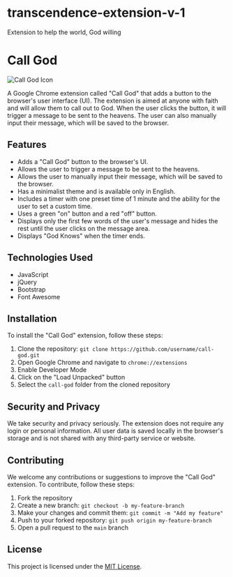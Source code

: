 # transcendence-extension-v-1
Extension to help the world,
God willing

# Call God

![Call God Icon](/icons/call-god-icon.png)

A Google Chrome extension called "Call God" that adds a button to the browser's user interface (UI). The extension is aimed at anyone with faith and will allow them to call out to God. When the user clicks the button, it will trigger a message to be sent to the heavens. The user can also manually input their message, which will be saved to the browser.

## Features

- Adds a "Call God" button to the browser's UI.
- Allows the user to trigger a message to be sent to the heavens.
- Allows the user to manually input their message, which will be saved to the browser.
- Has a minimalist theme and is available only in English.
- Includes a timer with one preset time of 1 minute and the ability for the user to set a custom time.
- Uses a green "on" button and a red "off" button.
- Displays only the first few words of the user's message and hides the rest until the user clicks on the message area.
- Displays "God Knows" when the timer ends.

## Technologies Used

- JavaScript
- jQuery
- Bootstrap
- Font Awesome

## Installation

To install the "Call God" extension, follow these steps:

1. Clone the repository: `git clone https://github.com/username/call-god.git`
2. Open Google Chrome and navigate to `chrome://extensions`
3. Enable Developer Mode
4. Click on the "Load Unpacked" button
5. Select the `call-god` folder from the cloned repository

## Security and Privacy

We take security and privacy seriously. The extension does not require any login or personal information. All user data is saved locally in the browser's storage and is not shared with any third-party service or website.

## Contributing

We welcome any contributions or suggestions to improve the "Call God" extension. To contribute, follow these steps:

1. Fork the repository
2. Create a new branch: `git checkout -b my-feature-branch`
3. Make your changes and commit them: `git commit -m "Add my feature"`
4. Push to your forked repository: `git push origin my-feature-branch`
5. Open a pull request to the `main` branch

## License

This project is licensed under the [MIT License](LICENSE).